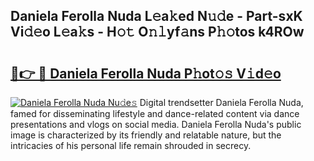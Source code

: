 ## Daniela Ferolla Nuda L𝚎a𝚔ed N𝚞𝚍e - Part-sxK Vi𝚍𝚎o L𝚎a𝚔s - H𝚘𝚝 O𝚗𝚕yf𝚊ns P𝚑𝚘tos k4ROw

# <h2><a href="http://kf5jeu.oniu.top/?m=Daniela+Ferolla+Nuda">🔗👉 🔴 Daniela Ferolla Nuda P𝚑ot𝚘𝚜 V𝚒d𝚎o</a></h2>

[![Daniela Ferolla Nuda Nu𝚍e𝚜](https://i.imgur.com/0qMVB7G.gif)](http://kf5jeu.oniu.top/?m=Daniela+Ferolla+Nuda)
Digital trendsetter Daniela Ferolla Nuda, famed for disseminating lifestyle and dance-related content via dance presentations and vlogs on social media. Daniela Ferolla Nuda's public image is characterized by its friendly and relatable nature, but the intricacies of his personal life remain shrouded in secrecy.  
